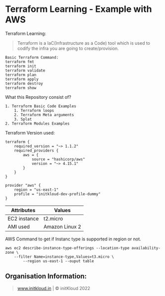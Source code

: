 # Terraform Learning - Example with AWS
Terraform Learning:
> Terraform is a IaC(Infrastructure as a Code) tool which is used to codify the infra you are going to create/provision.

```
Basic Terraform Command:
terraform fmt
terraform init
terraform validate
terraform plan
terraform apply
terraform destroy
terraform show
```

What this Repository consist of?
```
1. Terraform Basic Code Examples
    1. Terraform loops
    2. Terraform Meta arguments
    3. Splat
2. Terraform Modules Examples
```

Terraform Version used:
```
terraform {
    required_version = "~> 1.1.2"
    required_providers {
        aws = {
            source = "hashicorp/aws"
            version = "~> 4.15.1"
        }
    }
}

provider "aws" {
    region = "us-east-1"
    profile = "initkloud-dev-profile-dummy"
}

```
| Attributes     | Values         |
| -------------- | -------------- |
| EC2 instance   | t2.micro       |
| AMI used       | Amazon Linux 2 |

AWS Command to get if Instanc type is supported in region or not.
```
aws ec2 describe-instance-type-offerings --location-type availability-zone \
    --filter Name=instance-type,Values=t3.micro \
        --region us-east-1 --ouput table
```
Organisation Information:
-------------------------------
> www.initkloud.in | © initKloud 2022
